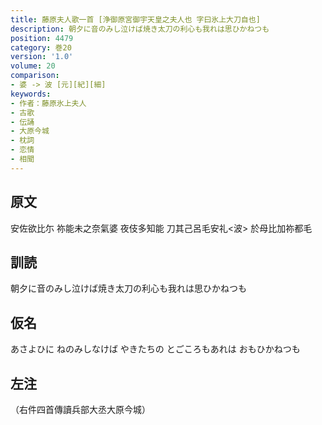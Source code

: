 ```yaml
---
title: 藤原夫人歌一首 [浄御原宮御宇天皇之夫人也 字曰氷上大刀自也]
description: 朝夕に音のみし泣けば焼き太刀の利心も我れは思ひかねつも
position: 4479
category: 巻20
version: '1.0'
volume: 20
comparison:
- 婆 -> 波 [元][紀][細]
keywords:
- 作者：藤原氷上夫人
- 古歌
- 伝誦
- 大原今城
- 枕詞
- 恋情
- 相聞
---
```


## 原文

安佐欲比尓 祢能未之奈氣婆 夜伎多知能 刀其己呂毛安礼<波> 於母比加祢都毛

## 訓読

朝夕に音のみし泣けば焼き太刀の利心も我れは思ひかねつも

## 仮名

あさよひに ねのみしなけば やきたちの とごころもあれは おもひかねつも

## 左注

（右件四首傳讀兵部大丞大原今城）
